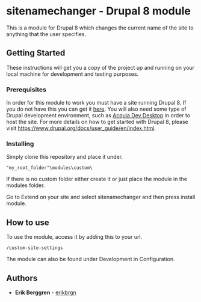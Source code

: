 # sitenamechanger - Drupal 8 module
This is a module for Drupal 8 which changes the current name of the site to anything that the user specifies.

## Getting Started

These instructions will get you a copy of the project up and running on your local machine for development and testing purposes.

### Prerequisites

In order for this module to work you must have a site running Drupal 8. If you do not have this you can get it [here](https://www.drupal.org/8). You will also need some type of Drupal development environment, such as [Acquia Dev Desktop](https://dev.acquia.com/downloads) in order to host the site. For more details on how to get started with Drupal 8, please visit https://www.drupal.org/docs/user_guide/en/index.html.



### Installing

Simply clone this repository and place it under.
```
"my_root_folder"\modules\custom\
```
If there is no custom folder either create it or just place the module in the modules folder.

Go to Extend on your site and select sitenamechanger and then press install module.

## How to use
To use the module, access it by adding this to your url.
```
/custom-site-settings
```
The module can also be found under Development in Configuration.

## Authors

* **Erik Berggren**  - [erikbrgn](https://github.com/erikbrgn)



